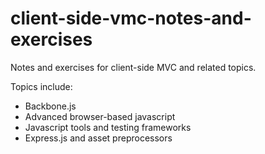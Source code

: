 # client-side-vmc-notes-and-exercises

Notes and exercises for client-side MVC and related topics.

Topics include:

- Backbone.js
- Advanced browser-based javascript
- Javascript tools and testing frameworks
- Express.js and asset preprocessors

